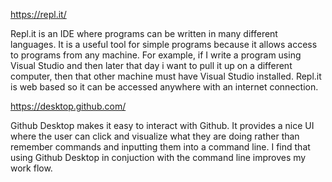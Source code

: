 https://repl.it/

Repl.it is an IDE where programs can be written in many different languages. It is a useful tool for simple programs because
it allows access to programs from any machine. For example, if I write a program using Visual Studio and then later that day i want to 
pull it up on a different computer, then that other machine must have Visual Studio installed. Repl.it is web based so it can be accessed 
anywhere with an internet connection.

https://desktop.github.com/

Github Desktop makes it easy to interact with Github. It provides a nice UI where the user can click and visualize what they are doing
rather than remember commands and inputting them into a command line. I find that using Github Desktop in conjuction with the command
line improves my work flow.
